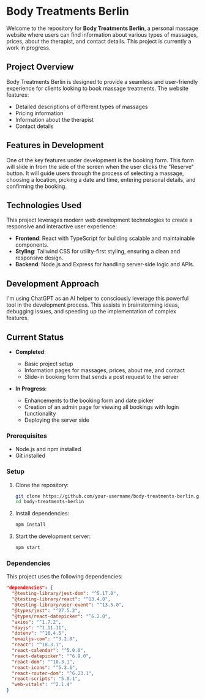 # Body Treatments Berlin

Welcome to the repository for **Body Treatments Berlin**, a personal massage website where users can find information about various types of massages, prices, about the therapist, and contact details. This project is currently a work in progress.

## Project Overview

Body Treatments Berlin is designed to provide a seamless and user-friendly experience for clients looking to book massage treatments. The website features:

- Detailed descriptions of different types of massages
- Pricing information
- Information about the therapist
- Contact details

## Features in Development

One of the key features under development is the booking form. This form will slide in from the side of the screen when the user clicks the "Reserve" button. It will guide users through the process of selecting a massage, choosing a location, picking a date and time, entering personal details, and confirming the booking.

## Technologies Used

This project leverages modern web development technologies to create a responsive and interactive user experience:

- **Frontend**: React with TypeScript for building scalable and maintainable components.
- **Styling**: Tailwind CSS for utility-first styling, ensuring a clean and responsive design.
- **Backend**: Node.js and Express for handling server-side logic and APIs.

## Development Approach

I'm using ChatGPT as an AI helper to consciously leverage this powerful tool in the development process. This assists in brainstorming ideas, debugging issues, and speeding up the implementation of complex features.

## Current Status

- **Completed**:
  - Basic project setup
  - Information pages for massages, prices, about me, and contact
  - Slide-in booking form that sends a post request to the server

- **In Progress**:
  - Enhancements to the booking form and date picker
  - Creation of an admin page for viewing all bookings with login functionality
  - Deploying the server side

### Prerequisites

- Node.js and npm installed
- Git installed

### Setup

1. Clone the repository:

    ```bash
    git clone https://github.com/your-username/body-treatments-berlin.git
    cd body-treatments-berlin
    ```

2. Install dependencies:

    ```bash
    npm install
    ```

3. Start the development server:

    ```bash
    npm start
    ```

### Dependencies

This project uses the following dependencies:

```json
"dependencies": {
  "@testing-library/jest-dom": "^5.17.0",
  "@testing-library/react": "^13.4.0",
  "@testing-library/user-event": "^13.5.0",
  "@types/jest": "^27.5.2",
  "@types/react-datepicker": "^6.2.0",
  "axios": "^1.7.2",
  "dayjs": "^1.11.11",
  "dotenv": "^16.4.5",
  "emailjs-com": "^3.2.0",
  "react": "^18.3.1",
  "react-calendar": "^5.0.0",
  "react-datepicker": "^6.9.0",
  "react-dom": "^18.3.1",
  "react-icons": "^5.2.1",
  "react-router-dom": "^6.23.1",
  "react-scripts": "5.0.1",
  "web-vitals": "^2.1.4"
}

